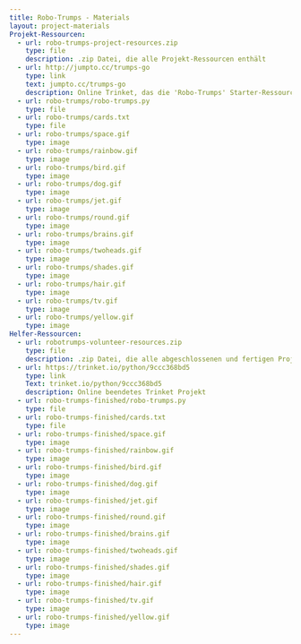 ```yaml
---
title: Robo-Trumps - Materials
layout: project-materials
Projekt-Ressourcen:
  - url: robo-trumps-project-resources.zip
    type: file
    description: .zip Datei, die alle Projekt-Ressourcen enthält
  - url: http://jumpto.cc/trumps-go
    type: link
    text: jumpto.cc/trumps-go
    description: Online Trinket, das die 'Robo-Trumps' Starter-Ressourcen enthält
  - url: robo-trumps/robo-trumps.py
    type: file
  - url: robo-trumps/cards.txt
    type: file
  - url: robo-trumps/space.gif
    type: image
  - url: robo-trumps/rainbow.gif
    type: image
  - url: robo-trumps/bird.gif
    type: image
  - url: robo-trumps/dog.gif
    type: image
  - url: robo-trumps/jet.gif
    type: image
  - url: robo-trumps/round.gif
    type: image
  - url: robo-trumps/brains.gif
    type: image
  - url: robo-trumps/twoheads.gif
    type: image
  - url: robo-trumps/shades.gif
    type: image
  - url: robo-trumps/hair.gif
    type: image
  - url: robo-trumps/tv.gif
    type: image
  - url: robo-trumps/yellow.gif
    type: image                      
Helfer-Ressourcen:
  - url: robotrumps-volunteer-resources.zip
    type: file
    description: .zip Datei, die alle abgeschlossenen und fertigen Projekt-Ressourcen enthält
  - url: https://trinket.io/python/9ccc368bd5
    type: link
    Text: trinket.io/python/9ccc368bd5
    description: Online beendetes Trinket Projekt
  - url: robo-trumps-finished/robo-trumps.py
    type: file
  - url: robo-trumps-finished/cards.txt
    type: file
  - url: robo-trumps-finished/space.gif
    type: image
  - url: robo-trumps-finished/rainbow.gif
    type: image
  - url: robo-trumps-finished/bird.gif
    type: image
  - url: robo-trumps-finished/dog.gif
    type: image
  - url: robo-trumps-finished/jet.gif
    type: image
  - url: robo-trumps-finished/round.gif
    type: image 
  - url: robo-trumps-finished/brains.gif
    type: image
  - url: robo-trumps-finished/twoheads.gif
    type: image
  - url: robo-trumps-finished/shades.gif
    type: image
  - url: robo-trumps-finished/hair.gif
    type: image
  - url: robo-trumps-finished/tv.gif
    type: image
  - url: robo-trumps-finished/yellow.gif
    type: image 
---
```

